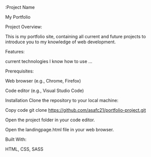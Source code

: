 :Project Name

My Portfolio

Project Overview:

This is my portfolio site, containing all current and future projects to introduce you to my knowledge of web development.

Features:

current technologies I know how to use
...

Prerequisites:

Web browser (e.g., Chrome, Firefox)

Code editor (e.g., Visual Studio Code)


Installation
Clone the repository to your local machine:

Copy code git clone https://github.com/asafc21/portfolio-project.git

Open the project folder in your code editor.

Open the landingpage.html file in your web browser.


Built With:

HTML,
CSS,
SASS
